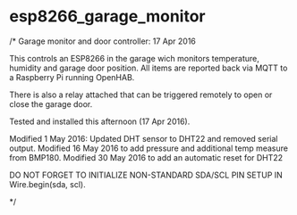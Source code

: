 # esp8266_garage_monitor

/* Garage monitor and door controller: 17 Apr 2016 

  This controls an ESP8266 in the garage wich monitors 
  temperature, humidity and garage door position.  All items
  are reported back via MQTT to a Raspberry Pi running OpenHAB.
  
  There is also a relay attached that can be triggered 
  remotely to open or close the garage door.
  
  Tested and installed this afternoon (17 Apr 2016).
  
  Modified 1 May 2016: Updated DHT sensor to DHT22 and removed serial output.
  Modified 16 May 2016 to add pressure and additional temp measure from BMP180.
  Modified 30 May 2016 to add an automatic reset for DHT22
  
  DO NOT FORGET TO INITIALIZE NON-STANDARD SDA/SCL PIN SETUP IN Wire.begin(sda, scl).

*/
